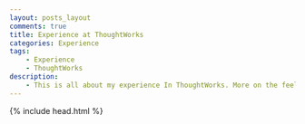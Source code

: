 ```yaml
---
layout: posts_layout
comments: true
title: Experience at ThoughtWorks
categories: Experience
tags:
    - Experience
    - ThoughtWorks
description:
    - This is all about my experience In ThoughtWorks. More on the feeling before coming here and standing at the junction of starting a new journey.
---
```

{% include head.html %}

